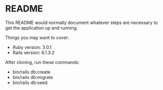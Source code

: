 # README

This README would normally document whatever steps are necessary to get the
application up and running.

Things you may want to cover:

* Ruby version: 3.0.1
* Rails version: 6.1.3.2

After cloning, run these commands:
* bin/rails db:create
* bin/rails db:migrate
* bin/rails db:seed

